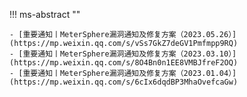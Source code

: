 !!! ms-abstract ""

    - [重要通知丨MeterSphere漏洞通知及修复方案（2023.05.26）](https://mp.weixin.qq.com/s/vSs7GkZ7deGV1Pmfmpp9RQ)
    - [重要通知丨MeterSphere漏洞通知及修复方案（2023.03.10）](https://mp.weixin.qq.com/s/8O4Bn0n1EE8VMBJfreF2OQ)
    - [重要通知丨MeterSphere漏洞通知及修复方案（2023.01.04）](https://mp.weixin.qq.com/s/6cIx6dqdBP3MhaOvefcaGw)